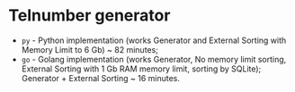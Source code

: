 # Telnumber generator
* `py` - Python implementation (works Generator and External Sorting with Memory Limit to 6 Gb) ~ 82 minutes;
* `go` - Golang implementation (works Generator, No memory limit sorting, External Sorting with 1 Gb RAM memory limit, sorting by SQLite); Generator + External Sorting ~ 16 minutes.
